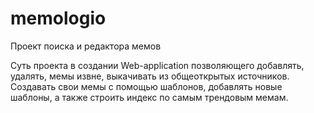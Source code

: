 # memologio

Проект поиска и редактора мемов

Суть проекта в создании Web-application позволяющего добавлять, удалять, мемы
извне, выкачивать из общеоткрытых источников. Создавать свои мемы с помощью 
шаблонов, добавлять новые шаблоны, а также строить индекс по самым трендовым 
мемам.